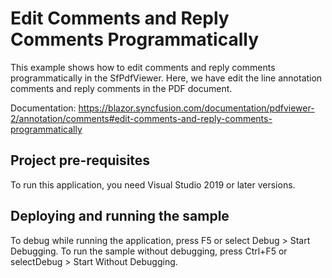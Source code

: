 # Edit Comments and Reply Comments Programmatically
This example shows how to edit comments and reply comments programmatically in the SfPdfViewer. Here, we have edit the line annotation comments and reply comments in the PDF document.

Documentation: https://blazor.syncfusion.com/documentation/pdfviewer-2/annotation/comments#edit-comments-and-reply-comments-programmatically

## Project pre-requisites
To run this application, you need Visual Studio 2019 or later versions.

## Deploying and running the sample
To debug while running the application, press F5 or select Debug > Start Debugging. To run the sample without debugging, press Ctrl+F5 or selectDebug > Start Without Debugging.